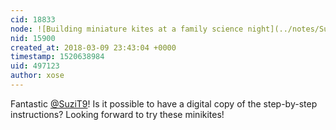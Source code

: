 ```yaml
---
cid: 18833
node: ![Building miniature kites at a family science night](../notes/SuziT9/03-08-2018/building-miniature-kites-at-a-family-science-night)
nid: 15900
created_at: 2018-03-09 23:43:04 +0000
timestamp: 1520638984
uid: 497123
author: xose
---
```


Fantastic [@SuziT9](/profile/SuziT9)! Is it possible to have a digital copy of the step-by-step instructions? Looking forward to try these minikites!